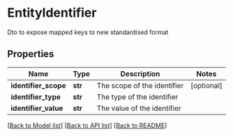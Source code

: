 # EntityIdentifier

Dto to expose mapped keys to new standardised format

## Properties
Name | Type | Description | Notes
------------ | ------------- | ------------- | -------------
**identifier_scope** | **str** | The scope of the identifier | [optional] 
**identifier_type** | **str** | The type of the identifier | 
**identifier_value** | **str** | The value of the identifier | 

[[Back to Model list]](../README.md#documentation-for-models) [[Back to API list]](../README.md#documentation-for-api-endpoints) [[Back to README]](../README.md)


